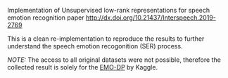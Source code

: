Implementation of Unsupervised low-rank representations for speech emotion recognition paper
http://dx.doi.org/10.21437/Interspeech.2019-2769


This is a clean re-implementation to reproduce the results to further understand the speech emotion recogonition (SER) process.

*NOTE:* The access to all original datasets were not possible, therefore the collected result is solely for the [EMO-DP](https://www.kaggle.com/datasets/piyushagni5/berlin-database-of-emotional-speech-emodb) by Kaggle.
